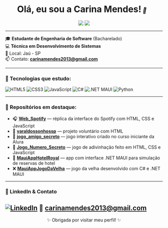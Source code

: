 <h1 align="center">
  Olá, eu sou a Carina Mendes!
  <svg width="24" height="24" viewBox="0 0 24 24" style="display:inline-block; vertical-align:middle">
    <text x="0" y="20" font-size="20" style="animation: wave 1.5s infinite">👋</text>
    <style>
      @keyframes wave {
        0% { transform: rotate(0.0deg) }
       10% { transform: rotate(14.0deg) }
       20% { transform: rotate(-8.0deg) }
       30% { transform: rotate(14.0deg) }
       40% { transform: rotate(-4.0deg) }
       50% { transform: rotate(10.0deg) }
       60% { transform: rotate(0.0deg) }
      100% { transform: rotate(0.0deg) }
      }
    </style>
  </svg>
</h1>

<p align="center">
  <img src="https://img.shields.io/badge/Dev%20em%20crescimento-%F0%9F%8C%9F-purple" />
  <img src="https://img.shields.io/github/followers/CarinaMendesDev?style=social" />
</p>

---

🎓 **Estudante de Engenharia de Software** (Bacharelado)  
💻 **Técnica em Desenvolvimento de Sistemas**  
📍 Local: Jaú - SP  
📫 Contato: **carinamendes2013@gmail.com**

---

### 🚀 Tecnologias que estudo:

![HTML5](https://img.shields.io/badge/HTML5-E34F26?style=flat&logo=html5&logoColor=white)
![CSS3](https://img.shields.io/badge/CSS3-1572B6?style=flat&logo=css3&logoColor=white)
![JavaScript](https://img.shields.io/badge/JavaScript-F7DF1E?style=flat&logo=javascript&logoColor=black)
![C#](https://img.shields.io/badge/C%23-239120?style=flat&logo=c-sharp&logoColor=white)
![.NET MAUI](https://img.shields.io/badge/.NET_MAUI-512BD4?style=flat&logo=dotnet&logoColor=white)
![Python](https://img.shields.io/badge/Python-3776AB?style=flat&logo=python&logoColor=white)

---

### 📌 Repositórios em destaque:

- 🎧 [**Web_Spotify**](https://github.com/CarinaMendesDev/web_spotify) — réplica da interface do Spotify com HTML, CSS e JavaScript  
- 🤝 [**varaldossonhossp**](https://github.com/CarinaMendesDev/varaldossonhossp) — projeto voluntário com HTML  
- 🎁 [**jogo_amigo_secreto**](https://github.com/CarinaMendesDev/jogo_amigo_secreto) — jogo interativo criado no curso iniciante da Alura  
- 🔢 [**Jogo_Numero_Secreto**](https://github.com/CarinaMendesDev/Jogo_Numero_Secreto) — jogo de adivinhação feito em HTML, CSS e JavaScript  
- 🏨 [**MauiAppHotelRoyal**](https://github.com/CarinaMendesDev/MauiAppHotelRoyal) — app com interface .NET MAUI para simulação de reservas de hotel  
- ❌ [**MauiAppJogoDaVelha**](https://github.com/CarinaMendesDev/MauiAppJogoDaVelha) — jogo da velha desenvolvido com C# e .NET MAUI

---

### 💼 LinkedIn & Contato

[![LinkedIn](https://img.shields.io/badge/-carinamendesdev-blue?style=flat&logo=Linkedin&logoColor=white)](https://www.linkedin.com/in/carinamendesdev/)
📧 carinamendes2013@gmail.com
---

<div align="center">
  ✨ Obrigada por visitar meu perfil! ✨
</div>

<!--
**CarinaMendesDev/CarinaMendesDev** is a ✨ _special_ ✨ repository because its `README.md` (this file) appears on your GitHub profile.

Here are some ideas to get you started:

- 🔭 I’m currently working on ...
- 🌱 I’m currently learning ...
- 👯 I’m looking to collaborate on ...
- 🤔 I’m looking for help with ...
- 💬 Ask me about ...
- 📫 How to reach me: ...
- 😄 Pronouns: ...
- ⚡ Fun fact: ...
-->
